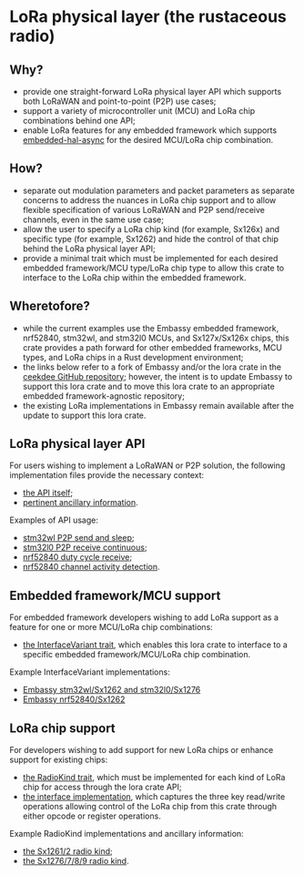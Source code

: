 # LoRa physical layer (the rustaceous radio)

## Why?

- provide one straight-forward LoRa physical layer API which supports both LoRaWAN and point-to-point (P2P) use cases;
- support a variety of microcontroller unit (MCU) and LoRa chip combinations behind one API;
- enable LoRa features for any embedded framework which supports <a href="https://github.com/rust-embedded/embedded-hal/tree/master/embedded-hal-async/src/">embedded-hal-async</a> for the desired MCU/LoRa chip combination.

## How?

- separate out modulation parameters and packet parameters as separate concerns to address the nuances in LoRa chip support and to allow flexible specification of various LoRaWAN and P2P send/receive channels, even in the same use case;
- allow the user to specify a LoRa chip kind (for example, Sx126x) and specific type (for example, Sx1262) and hide the control of that chip behind the LoRa physical layer API;
- provide a minimal trait which must be implemented for each desired embedded framework/MCU type/LoRa chip type to allow this crate to interface to the LoRa chip within the embedded framework.

## Wheretofore?

- while the current examples use the Embassy embedded framework, nrf52840, stm32wl, and stm32l0 MCUs, and Sx127x/Sx126x chips, this crate provides a path forward for other embedded frameworks, MCU types, and LoRa chips in a Rust development environment;
- the links below refer to a fork of Embassy and/or the lora crate in the <a href="https://github.com/ceekdee">ceekdee GitHub repository</a>; however, the intent is to update Embassy to support this lora crate and to move this lora crate to an appropriate embedded framework-agnostic repository;
- the existing LoRa implementations in Embassy remain available after the update to support this lora crate.

## LoRa physical layer API

For users wishing to implement a LoRaWAN or P2P solution, the following implementation files provide the necessary context:

- <a href="https://github.com/ceekdee/lora/blob/main/src/lib.rs">the API itself</a>;
- <a href="https://github.com/ceekdee/lora/blob/main/src/mod_params.rs">pertinent ancillary information</a>.

Examples of API usage:

- <a href="https://github.com/ceekdee/embassy/blob/master/examples/stm32wl/src/bin/lora_p2p_send.rs">stm32wl P2P send and sleep</a>;
- <a href="https://github.com/ceekdee/embassy/blob/master/examples/stm32l0/src/bin/lora_p2p_receive.rs">stm32l0 P2P receive continuous</a>;
- <a href="https://github.com/ceekdee/embassy/blob/master/examples/nrf52840/src/bin/lora_p2p_receive_duty_cycle.rs">nrf52840 duty cycle receive</a>;
- <a href="https://github.com/ceekdee/embassy/blob/master/examples/nrf52840/src/bin/lora_cad.rs">nrf52840 channel activity detection</a>.

## Embedded framework/MCU support

For embedded framework developers wishing to add LoRa support as a feature for one or more MCU/LoRa chip combinations:

- <a href="https://github.com/ceekdee/lora/blob/main/src/mod_traits.rs">the InterfaceVariant trait</a>, which enables this lora crate to interface to a specific embedded framework/MCU/LoRa chip combination.

Example InterfaceVariant implementations:

- <a href="https://github.com/ceekdee/embassy/blob/master/embassy-stm32/src/lora.rs">Embassy stm32wl/Sx1262 and stm32l0/Sx1276</a>
- <a href="https://github.com/ceekdee/embassy/blob/master/embassy-nrf/src/lora.rs">Embassy nrf52840/Sx1262</a>

## LoRa chip support

For developers wishing to add support for new LoRa chips or enhance support for existing chips:

- <a href="https://github.com/ceekdee/lora/blob/main/src/mod_traits.rs">the RadioKind trait</a>, which must be implemented for each kind of LoRa chip for access through the lora crate API;
- <a href="https://github.com/ceekdee/lora/blob/main/src/interface.rs">the interface implementation</a>, which captures the three key read/write operations allowing control of the LoRa chip from this crate through either opcode or register operations.

Example RadioKind implementations and ancillary information:

- <a href="https://github.com/ceekdee/lora/tree/main/src/sx1261_2">the Sx1261/2 radio kind</a>;
- <a href="https://github.com/ceekdee/lora/tree/main/src/sx1276_7_8_9">the Sx1276/7/8/9 radio kind</a>.
